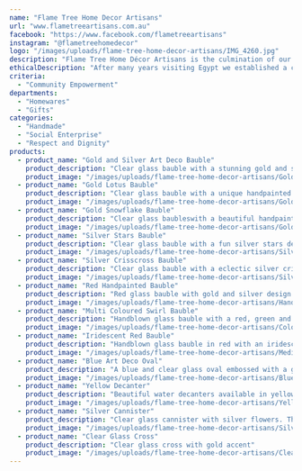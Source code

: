 ```yaml
---
name: "Flame Tree Home Decor Artisans"
url: "www.flametreeartisans.com.au"
facebook: "https://www.facebook.com/flametreeartisans"
instagram: "@flametreehomedecor"
logo: "/images/uploads/flame-tree-home-decor-artisans/IMG_4260.jpg"
description: "Flame Tree Home Décor Artisans is the culmination of our long term dream to start up a small business and bring this stunningly unique handblown glassware to you. Glass blowing is a dying art in Egypt and through our collaboration with the glassblowers we are supporting and ensuring the ethical treatment and financial security of a Cairo community.\r\nAll our Christmas baubles, ornaments and glassware are individually handblown and painted. They come in many different designs, shapes and sizes so please take a trip around our website and be blown away by our products."
ethicalDescription: "After many years visiting Egypt we established a connection with the Cairo glassblowers. Glassblowing is a dying art in Egypt and many people are unaware of the stunning beauty of their handicraft. Many of these people are struggling so we decided to do what we could to support them and ensure these true artisans were treated ethically and with the respect and dignity they so deserve. Through our collaboration we are pleased to showcase their creativity and talent and ensure this stunning art of glass blowing continues on."
criteria:
  - "Community Empowerment"
departments:
  - "Homewares"
  - "Gifts"
categories:
  - "Handmade"
  - "Social Enterprise"
  - "Respect and Dignity"
products:
  - product_name: "Gold and Silver Art Deco Bauble"
    product_description: "Clear glass bauble with a stunning gold and silver art deco design. Also available in blue, red and green."
    product_image: "/images/uploads/flame-tree-home-decor-artisans/Gold and Silver Art Deco Ball.JPG"
  - product_name: "Gold Lotus Bauble"
    product_description: "Clear glass bauble with a unique handpainted lotus design"
    product_image: "/images/uploads/flame-tree-home-decor-artisans/Gold Lotus Ball.jpg"
  - product_name: "Gold Snowflake Bauble"
    product_description: "Clear glass baubleswith a beautiful handpainted embossed gold snowflake. Also available in silver."
    product_image: "/images/uploads/flame-tree-home-decor-artisans/Gold Snowflake.JPG"
  - product_name: "Silver Stars Bauble"
    product_description: "Clear glass bauble with a fun silver stars design. Also available in gold"
    product_image: "/images/uploads/flame-tree-home-decor-artisans/Silver Stars Ball.jpg"
  - product_name: "Silver Crisscross Bauble"
    product_description: "Clear glass bauble with a eclectic silver crisscrossed design"
    product_image: "/images/uploads/flame-tree-home-decor-artisans/Silver Crisscross Ball.jpg"
  - product_name: "Red Handpainted Bauble"
    product_description: "Red glass bauble with gold and silver design. Also comes in pink, green and blue glass. Each bauble is unique as handpainted by different artisans."
    product_image: "/images/uploads/flame-tree-home-decor-artisans/Handpainted Red 1.JPG"
  - product_name: "Multi Coloured Swirl Bauble"
    product_description: "Handblown glass bauble with a red, green and blue swirl design. Also available in clear with a gold swirl design."
    product_image: "/images/uploads/flame-tree-home-decor-artisans/Coloured Swirl Ball.jpg"
  - product_name: "Iridescent Red Bauble"
    product_description: "Handblown glass bauble in red with an iridescent sheen. Also available in yellow, clear and a blue/green.  These baubles come in both small and medium sizes."
    product_image: "/images/uploads/flame-tree-home-decor-artisans/Medium Red Iridescent Ball.jpg"
  - product_name: "Blue Art Deco Oval"
    product_description: "A blue and clear glass oval embossed with a gold art decor design. Also available in red, green and clear."
    product_image: "/images/uploads/flame-tree-home-decor-artisans/Blue Aret Deco Oval 3.jpg"
  - product_name: "Yellow Decanter"
    product_description: "Beautiful water decanters available in yellow, pink and green. Comes with a glass"
    product_image: "/images/uploads/flame-tree-home-decor-artisans/Yellow decanter and glass.jpg"
  - product_name: "Silver Cannister"
    product_description: "Clear glass cannister with silver flowers. The possiblities are endless as to what use this for."
    product_image: "/images/uploads/flame-tree-home-decor-artisans/Silver Flower Cannister.jpg"
  - product_name: "Clear Glass Cross"
    product_description: "Clear glass cross with gold accent"
    product_image: "/images/uploads/flame-tree-home-decor-artisans/Clear Cross 2.JPG"
---
```

